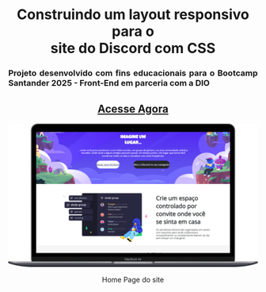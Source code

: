 <div align = "center">
<h1> Construindo um layout responsivo para o <br> site do Discord com CSS </h1>
</div>
<div align = "justify">
<h3> Projeto desenvolvido com fins educacionais para o Bootcamp Santander 2025 - Front-End em parceria com a DIO </h3>
</div>

<div align = "center">
<h2><a href="https://clone-pagina-youtube.vercel.app/" target="_blank"> Acesse Agora </a></h2>

<p> </p>

<p> <img src="https://github.com/Alxcostta/clone-Discord/blob/main/assets/images/Macbook-Air-127.0.0.1.png" alt="Home Page do site versão desktop"> </p>
<p> Home Page do site <p>
